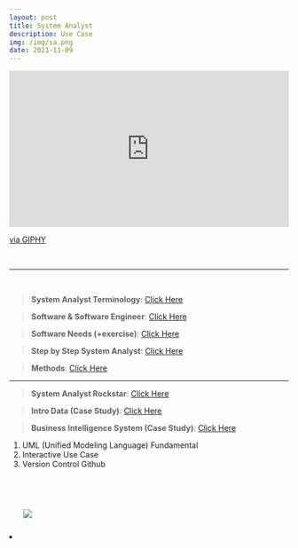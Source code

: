 ```yaml
---
layout: post
title: System Analyst
description: Use Case
img: /img/sa.png
date: 2021-11-09
---
```



<div style="width:100%;height:0;padding-bottom:56%;position:relative;"><iframe src="https://giphy.com/embed/rytLWOErAX1F6" width="100%" height="100%" style="position:absolute" frameBorder="0" class="giphy-embed" allowFullScreen></iframe></div><p><a href="https://giphy.com/gifs/nasa-space-galaxies-rytLWOErAX1F6">via GIPHY</a></p>

<Br>

 __________
  
<Br> 

> **System Analyst Terminology**: <a href="https://github.com/itsmecevi/saterminology/blob/main/saterminology.pdf">Click Here</a>
 
> **Software & Software Engineer**: <a href="https://github.com/itsmecevi/software/blob/main/software.pdf">Click Here</a>
 
> **Software Needs (+exercise)**: <a href="https://github.com/itsmecevi/softwareneeds/blob/main/softwareneeds.pdf">Click Here</a>
 
> **Step by Step System Analyst**: <a href="">Click Here</a>
 
> **Methods**: <a href="https://github.com/itsmecevi/methods/blob/main/methods.pdf">Click Here</a>
 
__________
 
> **System Analyst Rockstar**: <a href="https://www.canva.com/design/DAEvOfwOrnA/1Vx0ddwmEt8Qpqmshp9n6w/view?utm_content=DAEvOfwOrnA&utm_campaign=designshare&utm_medium=link&utm_source=publishsharelink">Click Here</a>
 
 
> **Intro Data (Case Study)**: <a href="https://github.com/itsmecevi/data1o1/blob/main/data1o1.pdf">Click Here</a>
 

> **Business Intelligence System (Case Study)**: <a href="https://github.com/itsmecevi/widya-bi/blob/main/Widya-BI101.pdf">Click Here</a>
 

 
 1. UML (Unified Modeling Language) Fundamental
 2. Interactive Use Case
 3. Version Control Github
<Br> 
  

<Br>
  
<img class="col one right" src="/img/logo-widya-analytics.png" style="padding:25px">

<Br>


<li>
<a id="icon" href="https://github.com/itsmecevi" target="_blank"><i class="fa fa-github fa-fw fa-2x"></i></a>
</li>

